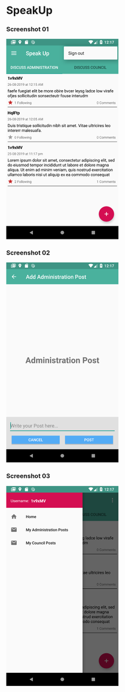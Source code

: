 # SpeakUp

### Screenshot 01

<img src="Screenshots/Screenshot_1566758880.png" width="300">

### Screenshot 02

<img src="Screenshots/Screenshot_1566758851.png" width="300">

### Screenshot 03

<img src="Screenshots/Screenshot_1566758862.png" width="300">
